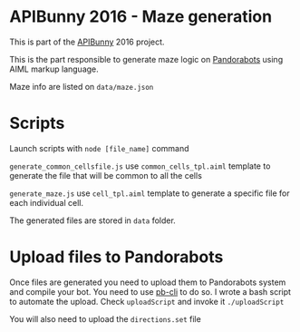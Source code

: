 # APIBunny 2016 - Maze generation

This is part of the [APIBunny](http://apibunny.com) 2016 project.

This is the part responsible to generate maze logic on [Pandorabots](http://pandorabots.com) using AIML markup language.

Maze info are listed on `data/maze.json`

# Scripts
Launch scripts with `node [file_name]` command

`generate_common_cellsfile.js` use `common_cells_tpl.aiml` template to generate the file that will be common to all the cells

`generate_maze.js` use `cell_tpl.aiml` template to generate a specific file for each individual cell.

The generated files are stored in `data` folder.

# Upload files to Pandorabots
Once files are generated you need to upload them to Pandorabots system and compile your bot.
You need to use [pb-cli](https://github.com/pandorabots/pb-cli) to do so.
I wrote a bash script to automate the upload. Check `uploadScript` and invoke it `./uploadScript`

You will also need to upload the `directions.set` file
